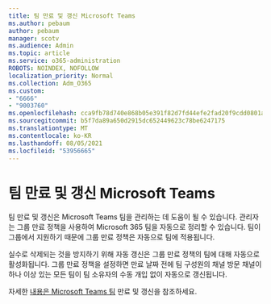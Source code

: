 ```yaml
---
title: 팀 만료 및 갱신 Microsoft Teams
ms.author: pebaum
author: pebaum
manager: scotv
ms.audience: Admin
ms.topic: article
ms.service: o365-administration
ROBOTS: NOINDEX, NOFOLLOW
localization_priority: Normal
ms.collection: Adm_O365
ms.custom:
- "6666"
- "9003760"
ms.openlocfilehash: cca9fb78d740e868b05e391f82d7fd44efe2fad20f9cdd0801ae05dbfa410a05
ms.sourcegitcommit: b5f7da89a650d2915dc652449623c78be6247175
ms.translationtype: MT
ms.contentlocale: ko-KR
ms.lasthandoff: 08/05/2021
ms.locfileid: "53956665"
---
```

# <a name="team-expiration-and-renewal-in-microsoft-teams"></a>팀 만료 및 갱신 Microsoft Teams

팀 만료 및 갱신은 Microsoft Teams 팀을 관리하는 데 도움이 될 수 있습니다. 관리자는 그룹 만료 정책을 [](https://docs.microsoft.com/microsoft-365/admin/create-groups/office-365-groups-expiration-policy) 사용하여 Microsoft 365 팀을 자동으로 정리할 수 있습니다. 팀이 그룹에서 지원하기 때문에 그룹 만료 정책은 자동으로 팀에 적용됩니다.

실수로 삭제되는 것을 방지하기 위해 자동 갱신은 그룹 만료 정책의 팀에 대해 자동으로 활성화됩니다. 그룹 만료 정책을 설정하면 만료 날짜 전에 팀 구성원의 채널 방문 채널이 하나 이상 있는 모든 팀이 팀 소유자의 수동 개입 없이 자동으로 갱신됩니다.  

자세한 [내용은 Microsoft Teams 팀](https://docs.microsoft.com/microsoftteams/team-expiration-renewal) 만료 및 갱신을 참조하세요.
